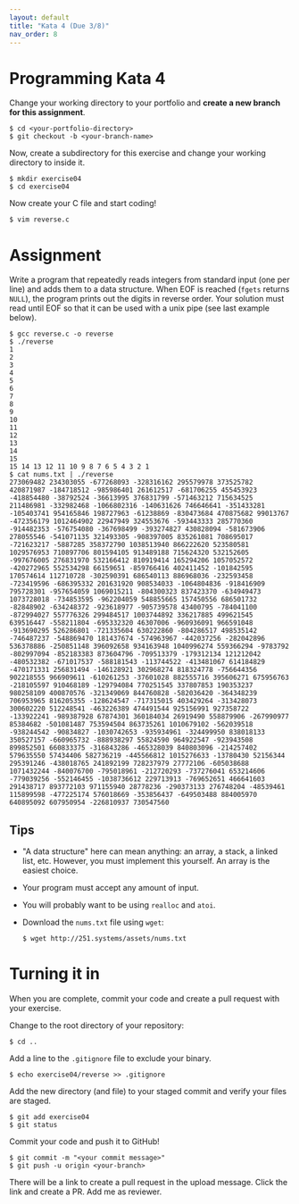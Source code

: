 ```yaml
---
layout: default
title: "Kata 4 (Due 3/8)"
nav_order: 8
---
```


# Programming Kata 4

Change your working directory to your portfolio and __create a new branch
for this assignment__.

```
$ cd <your-portfolio-directory>
$ git checkout -b <your-branch-name>
```

Now, create a subdirectory for this exercise and change your working directory
to inside it.

```
$ mkdir exercise04
$ cd exercise04
```

Now create your C file and start coding!

```
$ vim reverse.c
```

# Assignment

Write a program that repeatedly reads integers from standard input (one per
line) and adds them to a data structure. When EOF is reached (`fgets` returns
`NULL`), the program prints out the digits in reverse order. Your solution must
read until EOF so that it can be used with a unix pipe (see last example below).

```
$ gcc reverse.c -o reverse
$ ./reverse
1
2
3
4
5
6
7
8
9
10
11
12
13
14
15
15 14 13 12 11 10 9 8 7 6 5 4 3 2 1
$ cat nums.txt | ./reverse
273069482 234303055 -677268093 -328316162 295579978 373525782 420871987 -184718512 -985986401 261612517 -681706255 455453923 -418854480 -38792524 -36613995 376831799 -571463212 715634525 211486981 -332982468 -1066802316 -140631626 746646641 -351433281 -105403741 954165846 198727963 -61238869 -830473684 470875682 99013767 -472356179 1012464902 22947949 324553676 -593443333 285770360 -914482353 -576754080 -367698499 -393274827 430828094 -581673906 278055546 -541071135 321493305 -908397005 835261081 708695017 -721623217 -5887285 358372790 1038513940 866222620 523580581 1029576953 710897706 801594105 913489188 715624320 532152605 -997676005 276831970 532166412 810919414 165294206 1057052572 -420272965 552534298 66159651 -859766416 402411452 -101842595 170574614 112710728 -302590391 686540113 886968036 -232593458 -723419596 -686395332 201631920 908534033 -1064804836 -918416909 795728301 -957654059 1069015211 -804300323 837423370 -634949473 1073728018 -734853595 -962204059 548855665 157450556 686501732 -82848902 -634248372 -923618977 -905739578 43400795 -784041100 -872994027 557776326 299484517 1003744892 336217885 499621545 639516447 -558211804 -695332320 46307006 -960936091 966591048 -913690295 526286801 -721335604 630222860 -804286517 498535142 -746487237 -548869470 181437674 -574963967 -442037256 -282042896 536378886 -250851148 396092658 934163948 1040996274 559366294 -9783792 -802997094 -852183383 873604796 -709513379 -179312134 121212042 -480532382 -671017537 -588181543 -113744522 -413481067 614184829 -470171331 256831494 -146128921 302968274 818324778 -756644356 902218555 966909611 -610261253 -37601028 882555716 395606271 675956763 -218105597 910468189 -129794084 770251545 337807853 190353237 980258109 400870576 -321349069 844760828 -582036420 -364348239 706953965 816205355 -128624547 -717315015 403429264 -313428073 300602220 512248541 -463226389 474491544 925156991 927358722 -133922241 -989387928 67874301 360184034 26919490 558879906 -267990977 85384682 -501081487 753594504 863735261 1010679102 -562039518 -938244542 -90834827 -1030742653 -935934961 -324499950 838018133 350527157 -660965732 -888938297 55824590 964922547 -923943508 899852501 660833375 -316843286 -465328039 840803096 -214257402 579635550 57434406 582736219 -445566812 1015276633 -13780430 52156344 295391246 -438018765 241892199 728237979 27772106 -605038688 1071432244 -840076700 -795018961 -212720293 -737276041 653214606 -779039256 -552146455 -1038736612 229713913 -769652651 466641603 291438717 893772103 971155940 28778236 -290373133 276748204 -48539461 115899598 -477225174 576018669 -353856437 -649503488 884005970 640895092 607950954 -226810937 730547560
```

## Tips

* "A data structure" here can mean anything: an array, a stack, a linked list,
  etc. However, you must implement this yourself. An array is the easiest
  choice.

* Your program must accept any amount of input.

* You will probably want to be using `realloc` and `atoi`.

* Download the `nums.txt` file using `wget`:

    ```
    $ wget http://251.systems/assets/nums.txt
    ```

# Turning it in

When you are complete, commit your code and create a pull request with your
exercise. 

Change to the root directory of your repository:

```
$ cd ..                 
```

Add a line to the `.gitignore` file to exclude your binary.

```
$ echo exercise04/reverse >> .gitignore
```

Add the new directory (and file) to your staged commit and verify your files 
are staged.

```
$ git add exercise04
$ git status
```

Commit your code and push it to GitHub!

```
$ git commit -m "<your commit message>"
$ git push -u origin <your-branch>
```

There will be a link to create a pull request in the upload message. Click the
link and create a PR. Add me as reviewer.
